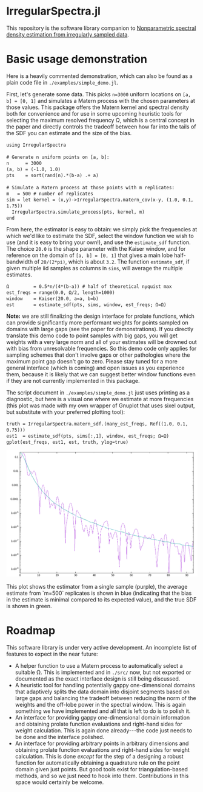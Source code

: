 
# IrregularSpectra.jl

This repository is the software library companion to [Nonparametric spectral
density estimation from irregularly sampled data](https://arxiv.org/abs/2503.00492).

# Basic usage demonstration

Here is a heavily commented demonstration, which can also be found as a plain
code file in `./examples/simple_demo.jl`.

First, let's generate some data. This picks `n=3000` uniform locations on `[a,
b] = [0, 1]` and simulates a Matern process with the chosen parameters at those
values. This package offers the Matern kernel and spectral density both for
convenience and for use in some upcoming heuristic tools for selecting the
maximum resolved frequency Ω, which is a central concept in the paper and
directly controls the tradeoff between how far into the tails of the SDF you can
estimate and the size of the bias.
```{julia}
using IrregularSpectra

# Generate n uniform points on [a, b]:
n      = 3000
(a, b) = (-1.0, 1.0)
pts    = sort(rand(n).*(b-a) .+ a)

# Simulate a Matern process at those points with m replicates:
m   = 500 # number of replicates
sim = let kernel = (x,y)->IrregularSpectra.matern_cov(x-y, (1.0, 0.1, 1.75))
  IrregularSpectra.simulate_process(pts, kernel, m)
end
```

From here, the estimator is easy to obtain: we simply pick the frequencies at
which we'd like to estimate the SDF, select the window function we wish to use
(and it is easy to bring your own!), and use the `estimate_sdf` function. The
choice `20.0` is the shape parameter with the Kaiser window, and for reference
on the domain of `[a, b] = [0, 1]` that gives a main lobe half-bandwidth of
`20/(2*pi)`, which is about `3.2`. The function `estimate_sdf`, if given
multiple iid samples as columns in `sims`, will average the multiple estimates.
```{julia}
Ω         = 0.5*n/(4*(b-a)) # half of theoretical nyquist max
est_freqs = range(0.0, Ω/2, length=1000)
window    = Kaiser(20.0, a=a, b=b)
est       = estimate_sdf(pts, sims, window, est_freqs; Ω=Ω)
```
**Note:** we are still finalizing the design interface for prolate functions,
which can provide significantly more performant weights for points sampled on
domains with large gaps (see the paper for demonstrations). If you directly
translate this demo code to point samples with big gaps, you will get weights
with a very large norm and all of your estimates will be drowned out with bias
from unresolvable frequencies. So this demo code only applies for sampling
schemes that don't involve gaps or other pathologies where the maximum point gap
doesn't go to zero. Please stay tuned for a more general interface (which is
coming) and open issues as you experience them, because it is likely that we can
suggest better window functions even if they are not currently implemented in
this package.


The script document in `./examples/simple_demo.jl` just uses printing as a
diagnostic, but here is a visual one where we estimate at more frequencies (this
plot was made with my own wrapper of Gnuplot that uses sixel output, but
substitute with your preferred plotting tool):
```{julia}
truth = IrregularSpectra.matern_sdf.(many_est_freqs, Ref((1.0, 0.1, 0.75)))
est1  = estimate_sdf(pts, sims[:,1], window, est_freqs; Ω=Ω) 
gplot(est_freqs, est1, est, truth, ylog=true)
```
<p align="center">
    <img src="quicksixel_est_demo.png" alt="A sample estimator plot" width=600>
</p>
This plot shows the estimator from a single sample (purple), the average
estimate from `m=500` replicates is shown in blue (indicating that the bias in
the estimate is minimal compared to its expected value), and the true SDF is
shown in green.



# Roadmap

This software library is under very active development. An incomplete list of
features to expect in the near future:

- A helper function to use a Matern process to automatically select a suitable
  Ω. This is implemented and in `./src/` now, but not exported or documented
  as the exact interface design is still being discussed.
- A heuristic tool for handling potentially gappy one-dimensional domains that
  adaptively splits the data domain into disjoint segments based on large gaps
  and balancing the tradeoff between reducing the norm of the weights and the
  off-lobe power in the spectral window. This is again something we have
  implemented and all that is left to do is to polish it.
- An interface for providing gappy one-dimensional domain information and
  obtaining prolate function evaluations and right-hand sides for weight
  calculation. This is again done already---the code just needs to be done and
  the interface polished.
- An interface for providing arbitrary points in arbitrary dimensions and
  obtaining prolate function evaluations and right-hand sides for weight
  calculation. This is done _except_ for the step of a designing a robust function
  for automatically obtaining a quadrature rule on the point domain given just
  points. But good tools exist for triangulation-based methods, and so we just
  need to hook into them. Contributions in this space would certainly be welcome.

